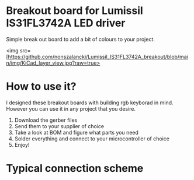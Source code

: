 # Breakout board for Lumissil IS31FL3742A LED driver
Simple break out board to add a bit of colours to your project.

<img src=[https://github.com/nonszalancki/Lumissil_IS31FL3742A_breakout/blob/main/img/KiCad_layer_view.jpg?raw=true>

# How to use it?
I designed these breakout boards with building rgb keyborad in mind. However you can use it in any project that you desire.
1. Download the gerber files
2. Send them to your supplier of choice
3. Take a look at BOM and figure what parts you need
4. Solder everything and connect to your microcontroller of choice
5. Enjoy! 

# Typical connection scheme
